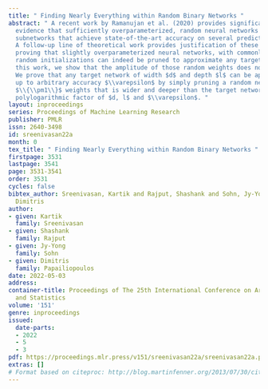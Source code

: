 ```yaml
---
title: " Finding Nearly Everything within Random Binary Networks "
abstract: " A recent work by Ramanujan et al. (2020) provides significant empirical
  evidence that sufficiently overparameterized, random neural networks contain untrained
  subnetworks that achieve state-of-the-art accuracy on several predictive tasks.
  A follow-up line of theoretical work provides justification of these findings by
  proving that slightly overparameterized neural networks, with commonly used continuous-valued
  random initializations can indeed be pruned to approximate any target network. In
  this work, we show that the amplitude of those random weights does not even matter.
  We prove that any target network of width $d$ and depth $l$ can be approximated
  up to arbitrary accuracy $\\varepsilon$ by simply pruning a random network of binary
  $\\{\\pm1\\}$ weights that is wider and deeper than the target network only by a
  polylogarithmic factor of $d, l$ and $\\varepsilon$. "
layout: inproceedings
series: Proceedings of Machine Learning Research
publisher: PMLR
issn: 2640-3498
id: sreenivasan22a
month: 0
tex_title: " Finding Nearly Everything within Random Binary Networks "
firstpage: 3531
lastpage: 3541
page: 3531-3541
order: 3531
cycles: false
bibtex_author: Sreenivasan, Kartik and Rajput, Shashank and Sohn, Jy-Yong and Papailiopoulos,
  Dimitris
author:
- given: Kartik
  family: Sreenivasan
- given: Shashank
  family: Rajput
- given: Jy-Yong
  family: Sohn
- given: Dimitris
  family: Papailiopoulos
date: 2022-05-03
address:
container-title: Proceedings of The 25th International Conference on Artificial Intelligence
  and Statistics
volume: '151'
genre: inproceedings
issued:
  date-parts:
  - 2022
  - 5
  - 3
pdf: https://proceedings.mlr.press/v151/sreenivasan22a/sreenivasan22a.pdf
extras: []
# Format based on citeproc: http://blog.martinfenner.org/2013/07/30/citeproc-yaml-for-bibliographies/
---
```

